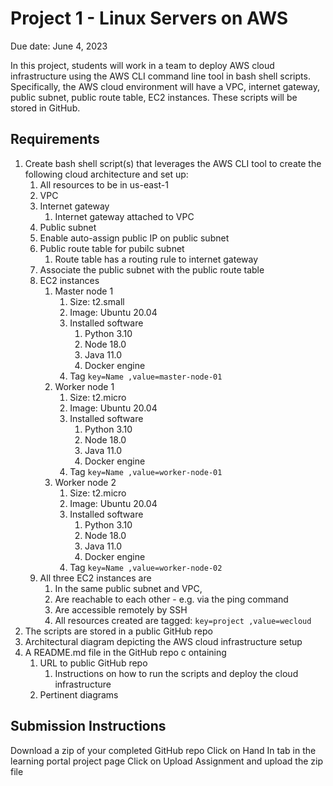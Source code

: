 # Project 1 - Linux Servers on AWS

Due date: June 4, 2023

In this project, students will work in a team to deploy AWS cloud infrastructure using the AWS CLI command line tool in bash shell scripts. Specifically, the AWS cloud environment will have a VPC, internet gateway, public subnet, public route table, EC2 instances. These scripts will be stored in GitHub.

## Requirements

1. Create bash shell script(s) that leverages the AWS CLI tool to create the following cloud architecture and set up:
   1. All resources to be in us-east-1
   2. VPC
   3. Internet gateway
      1. Internet gateway attached to VPC
   4. Public subnet
   5. Enable auto-assign public IP on public subnet
   6. Public route table for pubilc subnet
      1. Route table has a routing rule to internet gateway
   7. Associate the public subnet with the public route table
   8. EC2 instances
      1. Master node 1
         1. Size: t2.small
         2. Image: Ubuntu 20.04
         3. Installed software
            1. Python 3.10
            2. Node 18.0
            3. Java 11.0
            4. Docker engine
         4. Tag `key=Name ,value=master-node-01`
      2. Worker node 1
         1. Size: t2.micro
         2. Image: Ubuntu 20.04
         3. Installed software
            1. Python 3.10
            2. Node 18.0
            3. Java 11.0
            4. Docker engine
         4. Tag `key=Name ,value=worker-node-01`
      3. Worker node 2
         1. Size: t2.micro
         2. Image: Ubuntu 20.04
         3. Installed software
            1. Python 3.10
            2. Node 18.0
            3. Java 11.0
            4. Docker engine
         4. Tag `key=Name ,value=worker-node-02`
   9. All three EC2 instances are
      1. In the same public subnet and VPC,
      2. Are reachable to each other - e.g. via the ping command
      3. Are accessible remotely by SSH
      4. All resources created are tagged: `key=project ,value=wecloud`
2. The scripts are stored in a public GitHub repo
3. Architectural diagram depicting the AWS cloud infrastructure setup
4. A README.md file in the GitHub repo c ontaining
   1. URL to public GitHub repo
      1. Instructions on how to run the scripts and deploy the cloud infrastructure
   2. Pertinent diagrams

## Submission Instructions

Download a zip of your completed GitHub repo
Click on Hand In tab in the learning portal project page
Click on Upload Assignment and upload the zip file
